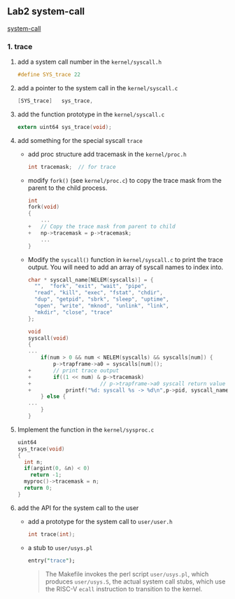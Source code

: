 ## Lab2 system-call

[system-call](https://pdos.csail.mit.edu/6.828/2020/labs/syscall.html)

### 1. trace

1. add a system call number in the `kernel/syscall.h` 

   ```c
   #define SYS_trace 22
   ```

2. add a pointer to the system call in the `kernel/syscall.c`

   ```c
   [SYS_trace]   sys_trace,
   ```

3. add the function prototype in the `kernel/syscall.c`

   ```c
   extern uint64 sys_trace(void);
   ```

4. add something for the special syscall `trace`

   - add proc structure add tracemask in the `kernel/proc.h`

     ```c
     int tracemask;  // for trace
     ```

   - modify `fork()` (see `kernel/proc.c`) to copy the trace mask from the parent to the child process.

     ```c
     int
     fork(void)
     {
         ...
     +   // Copy the trace mask from parent to child
     +   np->tracemask = p->tracemask;
         ...
     }
     ```

   - Modify the `syscall()` function in `kernel/syscall.c` to print the trace output. You will need to add an array of syscall names to index into.

     ```c
     char * syscall_name[NELEM(syscalls)] = {
       "",  "fork", "exit", "wait", "pipe",
       "read", "kill", "exec", "fstat", "chdir",
       "dup", "getpid", "sbrk", "sleep", "uptime",
       "open", "write", "mknod", "unlink", "link",
       "mkdir", "close", "trace"
     };
     ```

     ```c
     void
     syscall(void)
     {
     ...
         if(num > 0 && num < NELEM(syscalls) && syscalls[num]) {
             p->trapframe->a0 = syscalls[num]();
     +       // print trace output
     +       if((1 << num) & p->tracemask)
     +						// p->trapframe->a0 syscall return value
     +           printf("%d: syscall %s -> %d\n",p->pid, syscall_name[num], p->trapframe->a0);
         } else {
     ...
         }
     }
     ```

5. Implement the function in the `kernel/sysproc.c`

   ```c
   uint64
   sys_trace(void)
   {
     int n;
     if(argint(0, &n) < 0)
       return -1;
     myproc()->tracemask = n;
     return 0;
   }
   ```

6. add the API for the system call to the user

   - add a prototype for the system call to `user/user.h`

     ```c
     int trace(int);
     ```

   - a stub to `user/usys.pl`

     ```perl
     entry("trace");
     ```

     > The Makefile invokes the perl script `user/usys.pl`, which produces `user/usys.S`, the actual system call stubs, which use the RISC-V `ecall` instruction to transition to the kernel.

